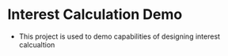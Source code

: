 # Interest Calculation Demo

- This project is used to demo capabilities of designing interest calcualtion 